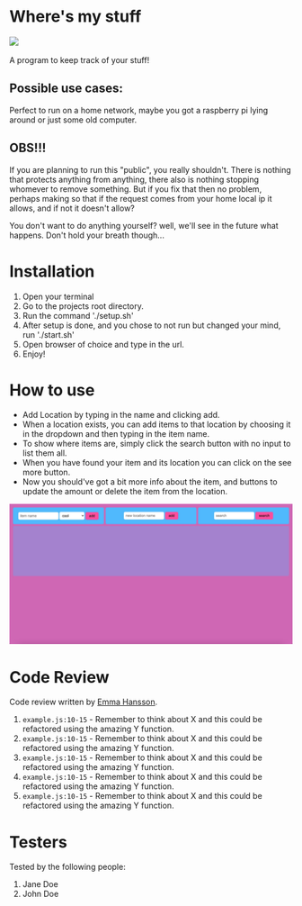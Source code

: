 # Where's my stuff

<img src="misc/fizzybubblech.gif">


A program to keep track of your stuff!

## Possible use cases:

Perfect to run on a home network, maybe you got a raspberry pi lying around or just some old computer.


## OBS!!!

If you are planning to run this "public", you really shouldn't. There is nothing that protects anything
from anything, there also is nothing stopping whomever to remove something. But if you fix that then
no problem, perhaps making so that if the request comes from your home local ip it allows, and if not it
doesn't allow?

You don't want to do anything yourself?
well, we'll see in the future what happens. Don't hold your breath though...

# Installation

1. Open your terminal
2. Go to the projects root directory.
3. Run the command './setup.sh'
4. After setup is done, and you chose to not run but changed your mind, run './start.sh'
5. Open browser of choice and type in the url.
6. Enjoy!

# How to use

* Add Location by typing in the name and clicking add.
* When a location exists, you can add items to that location by choosing it in the dropdown and then typing in the item name.
* To show where items are, simply click the search button with no input to list them all.
* When you have found your item and its location you can click on the see more button.
* Now you should've got a bit more info about the item, and buttons to update the amount or delete the item from the location.

<img src="misc/screenshot.jpg">

# Code Review

Code review written by [Emma Hansson](https://github.com/h-emma).

1. `example.js:10-15` - Remember to think about X and this could be refactored using the amazing Y function.
2. `example.js:10-15` - Remember to think about X and this could be refactored using the amazing Y function.
3. `example.js:10-15` - Remember to think about X and this could be refactored using the amazing Y function.
4. `example.js:10-15` - Remember to think about X and this could be refactored using the amazing Y function.
5. `example.js:10-15` - Remember to think about X and this could be refactored using the amazing Y function.

# Testers

Tested by the following people:

1. Jane Doe
2. John Doe
